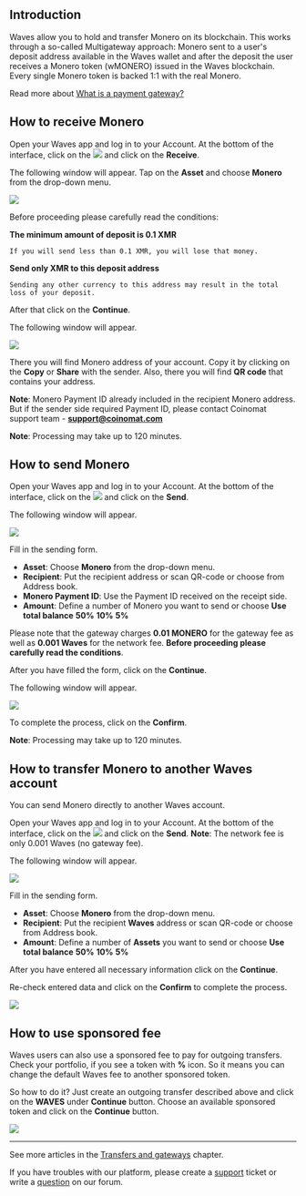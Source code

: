 ## Introduction

Waves allow you to hold and transfer Monero on its blockchain. This works through a so-called Multigateway approach: Monero sent to a user's deposit address available in the Waves wallet and after the deposit the user receives a Monero token \(wMONERO\) issued in the Waves blockchain. Every single Monero token is backed 1:1 with the real Monero.

Read more about [What is a payment gateway?](/waves-client/frequently-asked-questions-faq/transfers-and-gateways/payment-gateway.md)

## How to receive Monero

Open your Waves app and log in to your Account.
At the bottom of the interface, click on the ![](/waves-client/mobile-apps/_assets/waves_transfers_ios_01.png) and click on the **Receive**.

The following window will appear. Tap on the **Asset** and choose **Monero** from the drop-down menu.

![](/waves-client/mobile-apps/_assets/monero_transfers_01.png)

Before proceeding please carefully read the conditions:

**The minimum amount of deposit is 0.1 XMR**
```
If you will send less than 0.1 XMR, you will lose that money.
```
**Send only XMR to this deposit address**
```
Sending any other currency to this address may result in the total loss of your deposit.
```

After that click on the **Continue**.

The following window will appear.

![](/waves-client/mobile-apps/_assets/monero_transfers_02.png)

There you will find Monero address of your account. Copy it by clicking on the **Copy** or **Share** with the sender. Also, there you will find **QR code** that contains your address.

**Note**: Monero Payment ID already included in the recipient Monero address.
But if the sender side required Payment ID, please contact Coinomat support team - **support@coinomat.com**

**Note**: Processing may take up to 120 minutes.

## How to send Monero

Open your Waves app and log in to your Account.
At the bottom of the interface, click on the ![](/waves-client/mobile-apps/_assets/waves_transfers_ios_01.png) and click on the **Send**.

The following window will appear.

![](/waves-client/mobile-apps/_assets/monero_transfers_03.png)

Fill in the sending form.

* **Asset**: Choose **Monero** from the drop-down menu.
* **Recipient**: Put the recipient address or scan QR-code or choose from Address book.
* **Monero Payment ID**: Use the Payment ID received on the receipt side.
* **Amount**: Define a number of Monero you want to send or choose **Use total balance** **50%** **10%** **5%**

Please note that the gateway charges **0.01 MONERO** for the gateway fee as well as **0.001 Waves** for the network fee.
**Before proceeding please carefully read the conditions**.

After you have filled the form, click on the **Continue**.

The following window will appear.

![](/waves-client/mobile-apps/_assets/monero_transfers_04.png)

To complete the process, click on the **Confirm**.

**Note**: Processing may take up to 120 minutes.

## How to transfer Monero to another Waves account

You can send Monero directly to another Waves account.

Open your Waves app and log in to your Account.
At the bottom of the interface, click on the ![](/waves-client/mobile-apps/_assets/waves_transfers_ios_01.png) and click on the **Send**.
**Note**: The network fee is only 0.001 Waves \(no gateway fee\).

The following window will appear.

![](/waves-client/mobile-apps/_assets/monero_transfers_05.png)

Fill in the sending form.

* **Asset**: Choose **Monero** from the drop-down menu.
* **Recipient**: Put the recipient **Waves** address or scan QR-code or choose from Address book.
* **Amount**: Define a number of **Assets** you want to send or choose **Use total balance** **50%** **10%** **5%**

After you have entered all necessary information click on the **Continue**.

Re-check entered data and click on the **Confirm** to complete the process.

![](/waves-client/mobile-apps/_assets/monero_transfers_06.png)

## How to use sponsored fee

Waves users can also use a sponsored fee to pay for outgoing transfers. Check your portfolio, if you see a token with **%** icon. So it means you can change the default Waves fee to another sponsored token.

So how to do it? Just create an outgoing transfer described above and click on the **WAVES** under **Continue** button.
Choose an available sponsored token and click on the **Continue** button.

![](/waves-client/mobile-apps/_assets/transaction_fee.png)

___



See more articles in the [Transfers and gateways](/waves-client/mobile-apps/android/wallet-management.md) chapter.

If you have troubles with our platform, please create a [support](https://support.wavesplatform.com/) ticket or write a [question](https://forum.wavesplatform.com/) on our forum.
